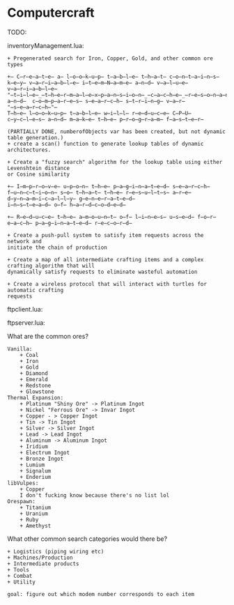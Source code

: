 # Computercraft
TODO:

inventoryManagement.lua: 

    + Pregenerated search for Iron, Copper, Gold, and other common ore types
    
    +̶ C̶r̶e̶a̶t̶e̶ a̶ l̶o̶o̶k̶u̶p̶ t̶a̶b̶l̶e̶ t̶h̶a̶t̶ c̶o̶n̶t̶a̶i̶n̶s̶ k̶e̶y̶ v̶a̶r̶i̶a̶b̶l̶e̶ i̶t̶e̶m̶N̶a̶m̶e̶ a̶n̶d̶ v̶a̶l̶u̶e̶ v̶a̶r̶i̶a̶b̶l̶e̶ "̶t̶i̶l̶e̶_̶t̶h̶e̶r̶m̶a̶l̶e̶x̶p̶a̶n̶s̶i̶o̶n̶_̶c̶a̶c̶h̶e̶_̶r̶e̶s̶o̶n̶a̶n̶t̶_̶n̶a̶m̶e̶n̶_̶"̶.̶.̶i̶ a̶n̶d̶  c̶o̶m̶p̶a̶r̶e̶s̶ s̶e̶a̶r̶c̶h̶ s̶t̶r̶i̶n̶g̶ v̶a̶r̶ "̶s̶e̶a̶r̶c̶h̶"̶
    T̶h̶e̶ l̶o̶o̶k̶u̶p̶ t̶a̶b̶l̶e̶ w̶i̶l̶l̶ r̶e̶d̶u̶c̶e̶ C̶P̶U̶ c̶y̶c̶l̶e̶s̶ a̶n̶d̶ m̶a̶k̶e̶ t̶h̶e̶ p̶r̶o̶g̶r̶a̶m̶ f̶a̶s̶t̶e̶r̶

    (PARTIALLY DONE, numberofObjects var has been created, but not dynamic table generation.)
    + create a scan() function to generate lookup tables of dynamic architectures.

    + Create a "fuzzy search" algorithm for the lookup table using either Levenshtein distance
    or Cosine similarity

    +̶ I̶m̶p̶r̶o̶v̶e̶ u̶p̶o̶n̶ t̶h̶e̶ p̶a̶g̶i̶n̶a̶t̶e̶d̶ s̶e̶a̶r̶c̶h̶ f̶u̶n̶c̶t̶i̶o̶n̶ s̶o̶ t̶h̶a̶t̶ t̶h̶e̶ r̶e̶s̶u̶l̶t̶s̶ a̶r̶e̶ d̶y̶n̶a̶m̶i̶c̶a̶l̶l̶y̶ g̶e̶n̶e̶r̶a̶t̶e̶d̶
    i̶n̶s̶t̶e̶a̶d̶ o̶f̶ h̶a̶r̶d̶c̶o̶d̶e̶d̶

    +̶ R̶e̶d̶u̶c̶e̶ t̶h̶e̶ a̶m̶o̶u̶n̶t̶ o̶f̶ l̶i̶n̶e̶s̶ u̶s̶e̶d̶ f̶o̶r̶ e̶a̶c̶h̶ p̶a̶g̶i̶n̶a̶t̶e̶d̶ r̶e̶c̶o̶r̶d̶

    + Create a push-pull system to satisfy item requests across the network and
    initiate the chain of production

    + Create a map of all intermediate crafting items and a complex crafting algorithm that will
    dynamically satisfy requests to eliminate wasteful automation

    + Create a wireless protocol that will interact with turtles for automatic crafting
    requests

ftpclient.lua:

ftpserver.lua:


What are the common ores?

    Vanilla:
        + Coal
        + Iron
        + Gold
        + Diamond
        + Emerald
        + Redstone
        + Glowstone
    Thermal Expansion:
        + Platinum "Shiny Ore" -> Platinum Ingot
        + Nickel "Ferrous Ore" -> Invar Ingot
        + Copper - > Copper Ingot
        + Tin -> Tin Ingot
        + Silver -> Silver Ingot
        + Lead -> Lead Ingot
        + Aluminum -> Aluminum Ingot
        + Iridium
        + Electrum Ingot
        + Bronze Ingot
        + Lumium
        + Signalum
        + Enderium
    libVulpes:
        + Copper
        I don't fucking know because there's no list lol
    Orespawn:
        + Titanium
        + Uranium
        + Ruby
        + Amethyst
        
        

What other common search categories would there be?

    + Logistics (piping wiring etc)
    + Machines/Production
    + Intermediate products
    + Tools
    + Combat
    + Utility

    goal: figure out which modem number corresponds to each item

